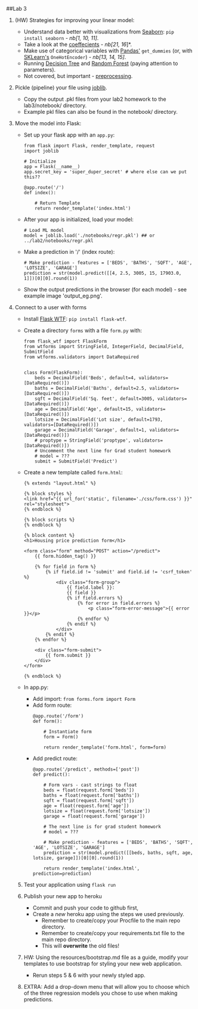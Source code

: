 ##Lab 3

1. (HW) Strategies for improving your linear model:

    + Understand data better with visualizations from  [Seaborn](https://seaborn.pydata.org/): `pip install seaborn` *- nb[1, 10, 11]*.
    + Take a look at the [coeffecients](https://scikit-learn.org/stable/auto_examples/inspection/plot_linear_model_coefficient_interpretation.html) *- nb[21, 16*]*.
    + Make use of categorical variables with [Pandas'](https://pandas.pydata.org/docs/reference/api/pandas.get_dummies.html) `get_dummies` (or, with [SKLearn's]([`https://scikit-learn.org/stable/modules/generated/sklearn.preprocessing.OneHotEncoder.html`) `OneHotEncoder`) *- nb[13, 14, 15]*.
    + Running [Decision Tree](https://scikit-learn.org/stable/modules/tree.html) and [Random Forest](https://scikit-learn.org/stable/modules/ensemble.html) (paying attention to parameters).
    + Not covered, but important - [preprocessing](https://scikit-learn.org/stable/modules/preprocessing.html).

2. Pickle (pipeline) your file using [joblib](https://joblib.readthedocs.io/en/latest/).
	+ Copy the output .pkl files from your lab2 homework to the lab3/notebook/ directory.
	+ Example pkl files can also be found in the notebook/ directory.

3. Move the model into Flask:

    + Set up your flask app with an `app.py`:
        ```
        from flask import Flask, render_template, request
        import joblib

        # Initialize
        app = Flask(__name__)
        app.secret_key = 'super_duper_secret' # where else can we put this??

        @app.route('/')
        def index():

            # Return Template
            return render_template('index.html')
        ```

    + After your app is initialized, load your model:
        ```
        # Load ML model
        model = joblib.load('./notebooks/regr.pkl') ## or ../lab2/notebooks/regr.pkl
        ```
    + Make a prediction in '/' (index route):
        ```
        # Make prediction - features = ['BEDS', 'BATHS', 'SQFT', 'AGE', 'LOTSIZE', 'GARAGE']
        prediction = str(model.predict([[4, 2.5, 3005, 15, 17903.0, 1]])[0][0].round(1))
        ```
    + Show the output predictions in the browser (for each model) - see example image 'output_eg.png'.

4. Connect to a user with forms
    + Install [Flask WTF](https://flask-wtf.readthedocs.io/en/stable/): `pip install flask-wtf`.
    + Create a directory `forms` with a file `form.py` with:
        ```
        from flask_wtf import FlaskForm
        from wtforms import StringField, IntegerField, DecimalField, SubmitField
        from wtforms.validators import DataRequired


        class Form(FlaskForm):
            beds = DecimalField('Beds', default=4, validators=[DataRequired()])
            baths = DecimalField('Baths', default=2.5, validators=[DataRequired()])
            sqft = DecimalField('Sq. feet', default=3005, validators=[DataRequired()])
            age = DecimalField('Age', default=15, validators=[DataRequired()])
            lotsize = DecimalField('Lot size', default=1793, validators=[DataRequired()])
            garage = DecimalField('Garage', default=1, validators=[DataRequired()])
            # proptype = StringField('proptype', validators=[DataRequired()])
			# Uncomment the next line for Grad student homework
			# model = ???
            submit = SubmitField('Predict')
        ```

    + Create a new template called `form.html`:
        ```
        {% extends "layout.html" %}

        {% block styles %}
        <link href="{{ url_for('static', filename='./css/form.css') }}" rel="stylesheet">
        {% endblock %}

        {% block scripts %}
        {% endblock %}

        {% block content %}
        <h1>Housing price prediction form</h1>

        <form class="form" method="POST" action="/predict">
            {{ form.hidden_tag() }}

            {% for field in form %}
                {% if field.id != 'submit' and field.id != 'csrf_token' %}
                    <div class="form-group">
                        {{ field.label }}:
                        {{ field }}
                        {% if field.errors %}
                            {% for error in field.errors %}
                                <p class="form-error-message">{{ error }}</p>
                            {% endfor %}
                        {% endif %}
                    </div>
                {% endif %}
            {% endfor %}

            <div class="form-submit">
                {{ form.submit }}
            </div>
        </form>

        {% endblock %}

        ```
    + In app.py:
        + Add import: `from forms.form import Form`
        + Add form route:
            ```
            @app.route('/form')
            def form():

                # Instantiate form
                form = Form()

                return render_template('form.html', form=form)
            ```
        + Add predict route:
            ```
            @app.route('/predict', methods=['post'])
            def predict():

                # Form vars - cast strings to float
                beds = float(request.form['beds'])
                baths = float(request.form['baths'])
                sqft = float(request.form['sqft'])
                age = float(request.form['age'])
                lotsize = float(request.form['lotsize'])
                garage = float(request.form['garage'])

				# The next line is for grad student homework
				# model = ???

                # Make prediction - features = ['BEDS', 'BATHS', 'SQFT', 'AGE', 'LOTSIZE', 'GARAGE']
                prediction = str(model.predict([[beds, baths, sqft, age, lotsize, garage]])[0][0].round(1))

                return render_template('index.html', prediction=prediction)
            ```
	5. Test your application using `flask run`

	6. Publish your new app to heroku
		+ Commit and push your code to github first,
		+ Create a *new* heroku app using the steps we used previously.
			+ Remember to create/copy your Procfile to the main repo directory.
			+ Remember to create/copy your requirements.txt file to the main repo directory.
			+ This will **overwrite** the old files!

	7. HW: Using the resources/bootstrap.md file as a guide, modify your templates to use bootstrap for styling your new web application.
		+ Rerun steps 5 & 6 with your newly styled app.

	8. EXTRA: Add a drop-down menu that will allow you to choose which of the three regression models you chose to use when making predictions.
